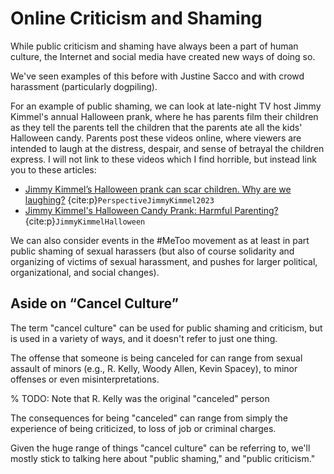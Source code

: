 # Online Criticism and Shaming

While public criticism and shaming have always been a part of human culture, the Internet and social media have created new ways of doing so.

We've seen examples of this before with Justine Sacco and with crowd harassment (particularly dogpiling).


For an example of public shaming, we can look at late-night TV host Jimmy Kimmel's annual Halloween prank, where he has parents film their children as they tell the parents tell the children that the parents ate all the kids' Halloween candy. Parents post these videos online, where viewers are intended to laugh at the distress, despair, and sense of betrayal the children express. I will not link to these videos which I find horrible, but instead link you to these articles:
- [Jimmy Kimmel’s Halloween prank can scar children. Why are we laughing?](https://www.washingtonpost.com/outlook/jimmy-kimmel-wants-to-prank-kids-why-are-we-laughing/2017/10/20/9be17716-aed0-11e7-9e58-e6288544af98_story.html) {cite:p}`PerspectiveJimmyKimmel2023`
- [Jimmy Kimmel's Halloween Candy Prank: Harmful Parenting?](https://www.psychologytoday.com/us/blog/insight-is-2020/201710/jimmy-kimmels-halloween-candy-prank-harmful-parenting) {cite:p}`JimmyKimmelHalloween`

We can also consider events in the #MeToo movement as at least in part public shaming of sexual harassers (but also of course solidarity and organizing of victims of sexual harassment, and pushes for larger political, organizational, and social changes).

## Aside on “Cancel Culture”
The term "cancel culture" can be used for public shaming and criticism, but is used in a variety of ways, and it doesn't refer to just one thing.

The offense that someone is being canceled for can range from sexual assault of minors (e.g., R. Kelly, Woody Allen, Kevin Spacey), to minor offenses or even misinterpretations.

% TODO: Note that R. Kelly was the original "canceled" person

The consequences for being "canceled" can range from simply the experience of being criticized, to loss of job or criminal charges.

Given the huge range of things "cancel culture" can be referring to, we'll mostly stick to talking here about "public shaming," and "public criticism."
